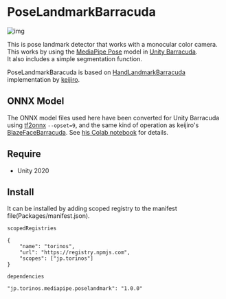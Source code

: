 PoseLandmarkBarracuda  
=========================
![img](https://i.imgur.com/r8U9iJR.png)

This is pose landmark detector that works with a monocular color camera.  
This works by using the [MediaPipe Pose] model in [Unity Barracuda].  
 It also includes a simple segmentation function.

PoseLandmarkBaracuda is based on [HandLandmarkBarracuda] implementation by [keijiro].

ONNX Model
------------------------
The ONNX model files used here have been converted for Unity Barracuda using [tf2onnx](https://github.com/onnx/tensorflow-onnx) `--opset=9`, and the same kind of operation as keijiro's [BlazeFaceBarracuda]. See [his Colab notebook](https://colab.research.google.com/drive/1O1KDIVsmYyYDqEqv7hEqofsHMCa49xaZ?usp=sharing) for details.

Require
--------------------------
- Unity 2020

Install
--------------------------
It can be installed by adding scoped registry to the manifest file(Packages/manifest.json).

`scopedRegistries`
````
{
    "name": "torinos",
    "url": "https://registry.npmjs.com",
    "scopes": ["jp.torinos"]
}
````
`dependencies`
````
"jp.torinos.mediapipe.poselandmark": "1.0.0"
````

[MediaPipe Pose]:
  https://google.github.io/mediapipe/solutions/pose.html

[Unity Barracuda]:
  https://docs.unity3d.com/Packages/com.unity.barracuda@latest

[HandLandmarkBarracuda]:
  https://github.com/keijiro/HandLandmarkBarracuda

[BlazeFaceBarracuda]:
  https://github.com/keijiro/BlazeFaceBarracuda

[keijiro]:
  https://github.com/keijiro